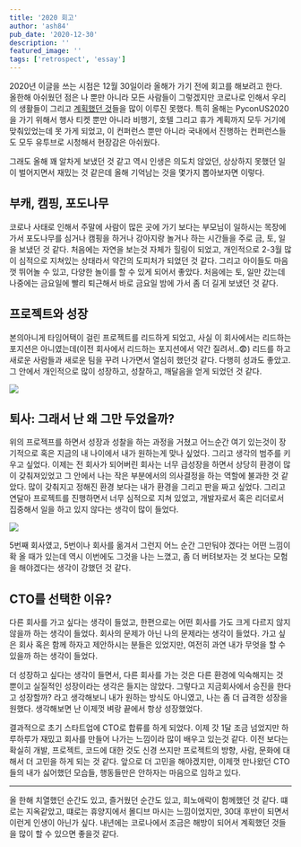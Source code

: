 ```yaml
---
title: '2020 회고'
author: 'ash84'
pub_date: '2020-12-30'
description: ''
featured_image: ''
tags: ['retrospect', 'essay']
---
```


2020년 이글을 쓰는 시점은 12월 30일이라 올해가 가기 전에 회고를 해보려고 한다. 올한해 아쉬웠던 점은 나 뿐만 아니라 모든 사람들이 그렇겠지만 코로나로 인해서 우리의 생활들이 그리고 [계획했던 것](https://ash84.io/2020/01/20/goal-for-2020/)들을 많이 이루진 못했다. 특히 올해는 PyconUS2020을 가기 위해서 행사 티켓 뿐만 아니라 비행기, 호텔 그리고 휴가 계획까지 모두 거기에 맞춰있었는데 못 가게 되었고, 이 컨퍼런스 뿐만 아니라 국내에서 진행하는 컨퍼런스들도 모두 유투브로 시청해서 현장감은 아쉬웠다. 

그래도 올해 꽤 알차게 보냈던 것 같고 역시 인생은 의도치 않았던, 상상하지 못했던 일이 벌어지면서 재밌는 것 같은데 올해 기억남는 것을 몇가지 뽑아보자면 이렇다. 

## 부캐, 캠핑, 포도나무

코로나 사태로 인해서 주말에 사람이 많은 곳에 가기 보다는 부모님이 일하시는 목장에가서 포도나무를 심거나 캠핑을 하거나 강아지랑 놀거나 하는 시간들을 주로 금, 토, 일을 보냈던 것 같다. 처음에는 자연을 보는것 자체가 힐링이 되었고, 개인적으로 2-3월 많이 심적으로 지쳐있는 상태라서 약간의 도피처가 되었던 것 같다. 그리고 아이들도 마음껏 뛰어놀 수 있고, 다양한 놀이를 할 수 있게 되어서 좋았다. 처음에는 토, 일만 갔는데 나중에는 금요일에 빨리 퇴근해서 바로 금요일 밤에 가서 좀 더 길게 보냈던 것 같다. 

## 프로젝트와 성장

본의아니게 타임어택이 걸린 프로젝트를 리드하게 되었고, 사실 이 회사에서는 리드하는 포지션은 아니였는데(이전 회사에서 리드하는 포지션에서 약간 질려서..😨) 리드를 하고 새로운 사람들과 새로운 팀을 꾸려 나가면서 열심히 했던것 같다. 다행히 성과도 좋았고. 그 안에서 개인적으로 많이 성장하고, 성찰하고, 깨달음을 얻게 되었던 것 같다. 

![](https://s3.ap-northeast-2.amazonaws.com/static.ash84.io/images/blog/2020_retrospect/practics.jpg)

## 퇴사: 그래서 난 왜 그만 두었을까?

위의 프로젝프를 하면서 성장과 성찰을 하는 과정을 거쳤고 어느순간 여기 있는것이 장기적으로 혹은 지금의 내 나이에서 내가 원하는게 맞나 싶었다. 그리고 생각의 범주를 키우고 싶었다. 이제는 전 회사가 되어버린 회사는 너무 급성장을 하면서 상당히 환경이 많이 갖춰져있었고 그 안에서 나는 작은 부분에서의 의사결정을 하는 역할에 불과한 것 같았다. 많이 갖춰지고 정해진 환경 보다는 내가 환경을 그리고 판을 짜고 싶었다. 그리고 연달아 프로젝트를 진행하면서 너무 심적으로 지쳐 있었고, 개발자로서 혹은 리더로서 집중해서 일을 하고 있지 않다는 생각이 많이 들었다. 

![](https://s3.ap-northeast-2.amazonaws.com/static.ash84.io/images/blog/2020_retrospect/goodbye.jpg)

5번째 회사였고, 5번이나 회사를 옮겨서 그런지 어느 순간 그만둬야 겠다는 어떤 느낌이 확 올 때가 있는데 역시 이번에도 그것을 나는 느꼈고, 좀 더 버텨보자는 것 보다는 모험을 해야겠다는 생각이 강했던 것 같다. 

## CTO를 선택한 이유?

다른 회사를 가고 싶다는 생각이 들었고, 한편으로는 어떤 회사를 가도 크게 다르지 않지 않을까 하는 생각이 들었다. 회사의 문제가 아닌 나의 문제라는 생각이 들었다. 가고 싶은 회사 혹은 함께 하자고 제안하시는 분들은 있었지만, 여전히 과연 내가 무엇을 할 수있을까 하는 생각이 들었다. 

더 성장하고 싶다는 생각이 들면서, 다른 회사를 가는 것은 다른 환경에 익숙해지는 것 뿐이고 실질적인 성장이라는 생각은 들지는 않았다. 그렇다고 지금회사에서 승진을 한다고 성장할까? 라고 생각해보니 내가 원하는 방식도 아니였고, 나는 좀 더 급격한 성장을 원했다. 생각해보면 난 이제껏 벼랑 끝에서 항상 성장했었다.  

결과적으로 초기 스타트업에 CTO로 합류를 하게 되었다. 이제 갓 1달  조금 넘었지만 하루하루가 재밌고 회사를 만들어 나가는 느낌이라 많이 배우고 있는것 같다. 이전 보다는 확실히 개발, 프로젝트, 코드에 대한 것도 신경 쓰지만 프로젝트의 방향, 사람, 문화에 대해서 더 고민을 하게 되는 것 같다. 앞으로 더 고민을 해야겠지만, 이제껏 만나왔던 CTO들의 내가 싫어했던 모습들, 행동들만은 안하자는 마음으로 임하고 있다. 

---

올 한해 치열했던 순간도 있고, 즐거웠던 순간도 있고, 희노애락이 함께했던 것 같다. 떄로는 지옥같았고, 떄로는 휴양지에서 몰디브 마시는 느낌이었지만, 30대 후반이 되면서 이런게 인생이 아닌가 싶다. 내년에는 코로나에서 조금은 해방이 되어서 계획했던 것들을 많이 할 수 있으면 좋을것 같다.
